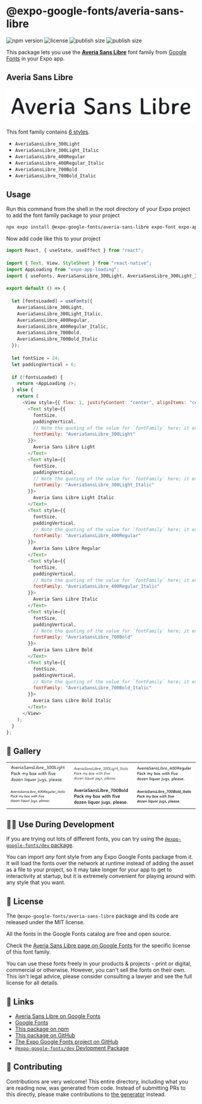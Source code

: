 # @expo-google-fonts/averia-sans-libre

![npm version](https://flat.badgen.net/npm/v/@expo-google-fonts/averia-sans-libre)
![license](https://flat.badgen.net/github/license/expo/google-fonts)
![publish size](https://flat.badgen.net/packagephobia/install/@expo-google-fonts/averia-sans-libre)
![publish size](https://flat.badgen.net/packagephobia/publish/@expo-google-fonts/averia-sans-libre)

This package lets you use the [**Averia Sans Libre**](https://fonts.google.com/specimen/Averia+Sans+Libre) font family from [Google Fonts](https://fonts.google.com/) in your Expo app.

## Averia Sans Libre

![Averia Sans Libre](./font-family.png)

This font family contains [6 styles](#-gallery).

- `AveriaSansLibre_300Light`
- `AveriaSansLibre_300Light_Italic`
- `AveriaSansLibre_400Regular`
- `AveriaSansLibre_400Regular_Italic`
- `AveriaSansLibre_700Bold`
- `AveriaSansLibre_700Bold_Italic`

## Usage

Run this command from the shell in the root directory of your Expo project to add the font family package to your project

```sh
npx expo install @expo-google-fonts/averia-sans-libre expo-font expo-app-loading
```

Now add code like this to your project

```js
import React, { useState, useEffect } from "react";

import { Text, View, StyleSheet } from "react-native";
import AppLoading from "expo-app-loading";
import { useFonts, AveriaSansLibre_300Light, AveriaSansLibre_300Light_Italic, AveriaSansLibre_400Regular, AveriaSansLibre_400Regular_Italic, AveriaSansLibre_700Bold, AveriaSansLibre_700Bold_Italic } from '@expo-google-fonts/averia-sans-libre';

export default () => {

  let [fontsLoaded] = useFonts({
    AveriaSansLibre_300Light, 
    AveriaSansLibre_300Light_Italic, 
    AveriaSansLibre_400Regular, 
    AveriaSansLibre_400Regular_Italic, 
    AveriaSansLibre_700Bold, 
    AveriaSansLibre_700Bold_Italic
  });

  let fontSize = 24;
  let paddingVertical = 6;

  if (!fontsLoaded) {
    return <AppLoading />;
  } else {
    return (
      <View style={{ flex: 1, justifyContent: "center", alignItems: "center" }}>
        <Text style={{
          fontSize,
          paddingVertical,
          // Note the quoting of the value for `fontFamily` here; it expects a string!
          fontFamily: "AveriaSansLibre_300Light"
        }}>
          Averia Sans Libre Light
        </Text>
        <Text style={{
          fontSize,
          paddingVertical,
          // Note the quoting of the value for `fontFamily` here; it expects a string!
          fontFamily: "AveriaSansLibre_300Light_Italic"
        }}>
          Averia Sans Libre Light Italic
        </Text>
        <Text style={{
          fontSize,
          paddingVertical,
          // Note the quoting of the value for `fontFamily` here; it expects a string!
          fontFamily: "AveriaSansLibre_400Regular"
        }}>
          Averia Sans Libre Regular
        </Text>
        <Text style={{
          fontSize,
          paddingVertical,
          // Note the quoting of the value for `fontFamily` here; it expects a string!
          fontFamily: "AveriaSansLibre_400Regular_Italic"
        }}>
          Averia Sans Libre Italic
        </Text>
        <Text style={{
          fontSize,
          paddingVertical,
          // Note the quoting of the value for `fontFamily` here; it expects a string!
          fontFamily: "AveriaSansLibre_700Bold"
        }}>
          Averia Sans Libre Bold
        </Text>
        <Text style={{
          fontSize,
          paddingVertical,
          // Note the quoting of the value for `fontFamily` here; it expects a string!
          fontFamily: "AveriaSansLibre_700Bold_Italic"
        }}>
          Averia Sans Libre Bold Italic
        </Text>
      </View>
    );
  }
};
```

## 🔡 Gallery


||||
|-|-|-|
|![AveriaSansLibre_300Light](./AveriaSansLibre_300Light.ttf.png)|![AveriaSansLibre_300Light_Italic](./AveriaSansLibre_300Light_Italic.ttf.png)|![AveriaSansLibre_400Regular](./AveriaSansLibre_400Regular.ttf.png)||
|![AveriaSansLibre_400Regular_Italic](./AveriaSansLibre_400Regular_Italic.ttf.png)|![AveriaSansLibre_700Bold](./AveriaSansLibre_700Bold.ttf.png)|![AveriaSansLibre_700Bold_Italic](./AveriaSansLibre_700Bold_Italic.ttf.png)||


## 👩‍💻 Use During Development

If you are trying out lots of different fonts, you can try using the [`@expo-google-fonts/dev` package](https://github.com/expo/google-fonts/tree/master/font-packages/dev#readme).

You can import _any_ font style from any Expo Google Fonts package from it. It will load the fonts over the network at runtime instead of adding the asset as a file to your project, so it may take longer for your app to get to interactivity at startup, but it is extremely convenient for playing around with any style that you want.


## 📖 License

The `@expo-google-fonts/averia-sans-libre` package and its code are released under the MIT license.

All the fonts in the Google Fonts catalog are free and open source.

Check the [Averia Sans Libre page on Google Fonts](https://fonts.google.com/specimen/Averia+Sans+Libre) for the specific license of this font family.

You can use these fonts freely in your products & projects - print or digital, commercial or otherwise. However, you can't sell the fonts on their own. This isn't legal advice, please consider consulting a lawyer and see the full license for all details.

## 🔗 Links

- [Averia Sans Libre on Google Fonts](https://fonts.google.com/specimen/Averia+Sans+Libre)
- [Google Fonts](https://fonts.google.com/)
- [This package on npm](https://www.npmjs.com/package/@expo-google-fonts/averia-sans-libre)
- [This package on GitHub](https://github.com/expo/google-fonts/tree/master/font-packages/averia-sans-libre)
- [The Expo Google Fonts project on GitHub](https://github.com/expo/google-fonts)
- [`@expo-google-fonts/dev` Devlopment Package](https://github.com/expo/google-fonts/tree/master/font-packages/dev)

## 🤝 Contributing

Contributions are very welcome! This entire directory, including what you are reading now, was generated from code. Instead of submitting PRs to this directly, please make contributions to [the generator](https://github.com/expo/google-fonts/tree/master/packages/generator) instead.
